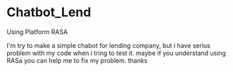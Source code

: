 # Chatbot_Lend

Using Platform RASA

I'm try to make a simple chabot for lending company, but i have serius problem with my code when i tring to test it. 
maybe if you understand using RASa you can help me to fix my problem. thanks


